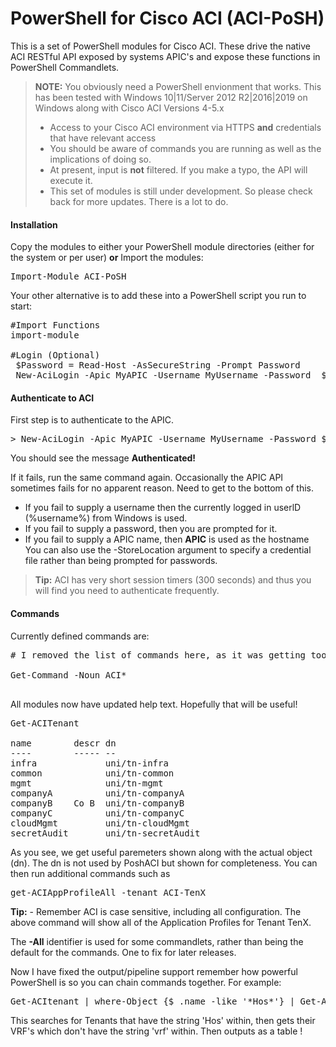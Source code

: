 ﻿# PowerShell for Cisco ACI (ACI-PoSH)

This is a set of PowerShell modules for Cisco ACI. These drive the native ACI RESTful API exposed by systems APIC's and expose these functions in PowerShell Commandlets.
> **NOTE:**
> You obviously need a PowerShell envionment that works.  This has been tested with Windows 10|11/Server 2012 R2|2016|2019 on Windows along with Cisco ACI Versions 4-5.x
> - Access to your Cisco ACI environment via HTTPS <b>and</b> credentials that have relevant access
> - You should be aware of commands you are running as well as the implications of doing so.
> - At present, input is **not** filtered. If you make a typo, the API will execute it.
> - This set of modules is still under development. So please check back for more updates. There is a lot to do.
#### <i class="icon-file"></i> Installation
Copy the modules to either your PowerShell module directories (either for the system
or per user) <b>or</b>
Import the modules:
<pre>
Import-Module ACI-PoSH
</pre>
Your other alternative is to add these into a PowerShell script you run to start:
<pre>
#Import Functions
import-module

#Login (Optional)
 $Password = Read-Host -AsSecureString -Prompt Password
 New-AciLogin -Apic MyAPIC -Username MyUsername -Password  $Password
</pre>
#### <i class="icon-folder-open"></i> Authenticate to ACI
First step is to authenticate to the APIC.
<pre>> New-AciLogin -Apic MyAPIC -Username MyUsername -Password $Password</pre>
You should see the message <b>Authenticated!</b> 

If it fails, run the same command again. Occasionally the APIC API sometimes fails for no apparent reason.  Need to get to the bottom of this.
*	If you fail to supply a username then the currently logged in userlD (%username%) from Windows is used.
*	If you fail to supply a password, then you are prompted for it.
*	If you fail to supply a APIC name, then <b>APIC</b> is used as the hostname
You can also use the -StoreLocation argument to specify a credential file rather than being prompted for passwords.
>	**Tip:** ACI has very short session timers (300 seconds) and thus you will find you need to authenticate frequently.
#### <i class="icon-pencil"></i> Commands
Currently defined commands are:
<pre>
# I removed the list of commands here, as it was getting too long.   To find all of them run:

Get-Command -Noun ACI*

</pre>
All modules now have updated help text.   Hopefully that will be useful!
<pre>
Get-ACITenant

name        descr dn                
----        ----- --                
infra             uni/tn-infra      
common            uni/tn-common     
mgmt              uni/tn-mgmt       
companyA          uni/tn-companyA   
companyB    Co B  uni/tn-companyB   
companyC          uni/tn-companyC   
cloudMgmt         uni/tn-cloudMgmt  
secretAudit       uni/tn-secretAudit
</pre>	
As you see, we get useful paremeters shown along with the actual object (dn). The dn is not used by PoshACI but shown for completeness.
You can then run additional commands such as
<pre>get-ACIAppProfileAll -tenant ACI-TenX</pre>

**Tip:** - Remember ACI is case sensitive, including all configuration.
The above command will show all of the Application Profiles for Tenant TenX.

The **-All** identifier is used for some commandlets, rather than being the default for the commands. One to fix for later releases.

Now I have fixed the output/pipeline support remember how powerful PowerShell is so you can chain commands together.  For example: 

<pre>
Get-ACItenant | where-Object {$_.name -like '*Hos*'} | Get-ACIvrf | Where-Object {$_.name -notlike '*vrf*'} | Format-Table
</pre>

This searches for Tenants that have the string 'Hos' within, then gets their VRF's which don't have the string 'vrf' within.  Then outputs as a table !
